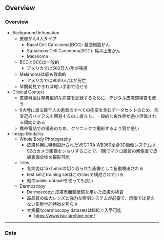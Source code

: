 ## Overview
### Overview

- Background Infomation
  - 皮膚がん3大タイプ
    - Basal Cell Carcinoma(BCC): 基底細胞がん
    - Squamous Cell Carcinoma(SCC): 扁平上皮がん
    - Melanoma
  - BCCとSCCは一般的
    - アメリカでは500万人/年が罹患
  - Melanomaは最も致命的
    - アメリカでは9000人/年が死亡
  - 早期発見できれば軽い手術で治せる
- Clinical Context
  - 皮膚科医は非典型的な病変を記録するために、デジタル皮膚鏡検査を使う
  - 6大陸に渡る数千人の患者のすべての病変を含むデータセットのため、病変選択バイアスを回避するのに役立ち、一般的な良性例が過小評価される傾向にある
  - 携帯電話での撮影のため、クリニックで撮影するより質が悪い
- Image Modality
  - Whole Body Photography
    - 皮膚科用に特別設計されたVECTRA WB360全身3D画像システムは92のカメラ画像をショリすることで、1回でマクロ画質の解像度で皮膚表面全体を撮影可能
  - Tiles
    - 各病変は15x15mmの切り取られた画像として自動検出される
    - test setとtraining setはこのtilesで構成されている
    - 他のpublic datasetを使っても良い
  - Dermoscopy
    - Dermoscopy: 皮膚表面顕微鏡を用いた皮膚の検査
    - 高品質の拡大レンズと強力な照明システムが必要で、肉眼では見えない形態学的特徴を照らす
    - 大規模なdermoscopy datasetsはISICで入手可能
      - https://www.isic-archive.com/

---

### Data
